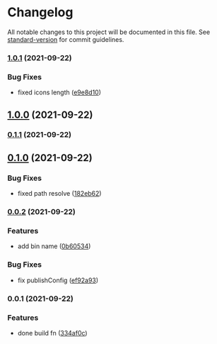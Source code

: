 # Changelog

All notable changes to this project will be documented in this file. See [standard-version](https://github.com/conventional-changelog/standard-version) for commit guidelines.

### [1.0.1](https://github.com/SolidZORO/react-icons-builder/compare/v1.0.0...v1.0.1) (2021-09-22)


### Bug Fixes

* fixed icons length ([e9e8d10](https://github.com/SolidZORO/react-icons-builder/commit/e9e8d107a8739b578aa8c4bd00075c93bee7d1d8))

## [1.0.0](https://github.com/SolidZORO/react-icons-builder/compare/v0.1.1...v1.0.0) (2021-09-22)

### [0.1.1](https://github.com/SolidZORO/react-icons-builder/compare/v0.1.0...v0.1.1) (2021-09-22)

## [0.1.0](https://github.com/SolidZORO/react-icons-builder/compare/v0.0.2...v0.1.0) (2021-09-22)


### Bug Fixes

* fixed path resolve ([182eb62](https://github.com/SolidZORO/react-icons-builder/commit/182eb6252bc5cfdb223c9fb4de42c3d9c5802095))

### [0.0.2](https://github.com/SolidZORO/react-icons-builder/compare/v0.0.1...v0.0.2) (2021-09-22)


### Features

* add bin name ([0b60534](https://github.com/SolidZORO/react-icons-builder/commit/0b60534c5c3f8e98e173b3415937981af9b31896))


### Bug Fixes

* fix publishConfig ([ef92a93](https://github.com/SolidZORO/react-icons-builder/commit/ef92a938f68c31ea7101ea552ca6219ac2528648))

### 0.0.1 (2021-09-22)


### Features

* done build fn ([334af0c](https://github.com/SolidZORO/react-icons-builder/commit/334af0c649b72ffdc4626617b66acc8c2ed24464))
